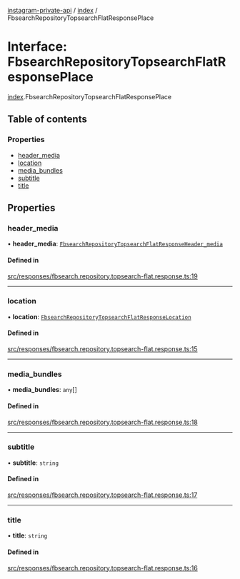 [instagram-private-api](../../README.md) / [index](../../modules/index.md) / FbsearchRepositoryTopsearchFlatResponsePlace

# Interface: FbsearchRepositoryTopsearchFlatResponsePlace

[index](../../modules/index.md).FbsearchRepositoryTopsearchFlatResponsePlace

## Table of contents

### Properties

- [header\_media](FbsearchRepositoryTopsearchFlatResponsePlace.md#header_media)
- [location](FbsearchRepositoryTopsearchFlatResponsePlace.md#location)
- [media\_bundles](FbsearchRepositoryTopsearchFlatResponsePlace.md#media_bundles)
- [subtitle](FbsearchRepositoryTopsearchFlatResponsePlace.md#subtitle)
- [title](FbsearchRepositoryTopsearchFlatResponsePlace.md#title)

## Properties

### header\_media

• **header\_media**: [`FbsearchRepositoryTopsearchFlatResponseHeader_media`](FbsearchRepositoryTopsearchFlatResponseHeader_media.md)

#### Defined in

[src/responses/fbsearch.repository.topsearch-flat.response.ts:19](https://github.com/Nerixyz/instagram-private-api/blob/0e0721c/src/responses/fbsearch.repository.topsearch-flat.response.ts#L19)

___

### location

• **location**: [`FbsearchRepositoryTopsearchFlatResponseLocation`](FbsearchRepositoryTopsearchFlatResponseLocation.md)

#### Defined in

[src/responses/fbsearch.repository.topsearch-flat.response.ts:15](https://github.com/Nerixyz/instagram-private-api/blob/0e0721c/src/responses/fbsearch.repository.topsearch-flat.response.ts#L15)

___

### media\_bundles

• **media\_bundles**: `any`[]

#### Defined in

[src/responses/fbsearch.repository.topsearch-flat.response.ts:18](https://github.com/Nerixyz/instagram-private-api/blob/0e0721c/src/responses/fbsearch.repository.topsearch-flat.response.ts#L18)

___

### subtitle

• **subtitle**: `string`

#### Defined in

[src/responses/fbsearch.repository.topsearch-flat.response.ts:17](https://github.com/Nerixyz/instagram-private-api/blob/0e0721c/src/responses/fbsearch.repository.topsearch-flat.response.ts#L17)

___

### title

• **title**: `string`

#### Defined in

[src/responses/fbsearch.repository.topsearch-flat.response.ts:16](https://github.com/Nerixyz/instagram-private-api/blob/0e0721c/src/responses/fbsearch.repository.topsearch-flat.response.ts#L16)

